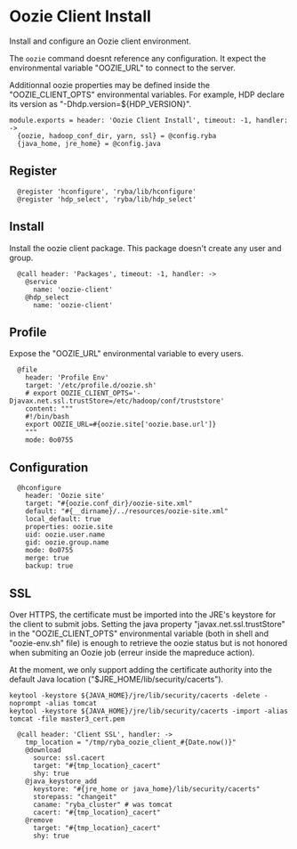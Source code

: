 
# Oozie Client Install

Install and configure an Oozie client environment.

The `oozie` command doesnt reference any configuration. It expect the
environmental variable "OOZIE_URL" to connect to the server.

Additionnal oozie properties may be defined inside the "OOZIE_CLIENT_OPTS"
environmental variables. For example, HDP declare its version as
"-Dhdp.version=${HDP_VERSION}".

    module.exports = header: 'Oozie Client Install', timeout: -1, handler: ->
      {oozie, hadoop_conf_dir, yarn, ssl} = @config.ryba
      {java_home, jre_home} = @config.java

## Register

      @register 'hconfigure', 'ryba/lib/hconfigure'
      @register 'hdp_select', 'ryba/lib/hdp_select'

## Install

Install the oozie client package. This package doesn't create any user and group.

      @call header: 'Packages', timeout: -1, handler: ->
        @service
          name: 'oozie-client'
        @hdp_select
          name: 'oozie-client'

## Profile

Expose the "OOZIE_URL" environmental variable to every users.

      @file
        header: 'Profile Env'
        target: '/etc/profile.d/oozie.sh'
        # export OOZIE_CLIENT_OPTS='-Djavax.net.ssl.trustStore=/etc/hadoop/conf/truststore'
        content: """
        #!/bin/bash
        export OOZIE_URL=#{oozie.site['oozie.base.url']}
        """
        mode: 0o0755

## Configuration

      @hconfigure
        header: 'Oozie site'
        target: "#{oozie.conf_dir}/oozie-site.xml"
        default: "#{__dirname}/../resources/oozie-site.xml"
        local_default: true
        properties: oozie.site
        uid: oozie.user.name
        gid: oozie.group.name
        mode: 0o0755
        merge: true
        backup: true

## SSL

Over HTTPS, the certificate must be imported into the JRE's keystore for the
client to submit jobs. Setting the java property "javax.net.ssl.trustStore"
in the "OOZIE_CLIENT_OPTS" environmental variable (both in shell and
"oozie-env.sh" file) is enough to retrieve the oozie status but is not honored
when submiting an Oozie job (erreur inside the mapreduce action).

At the moment, we only support adding the certificate authority into the default
Java location ("$JRE_HOME/lib/security/cacerts").

```
keytool -keystore ${JAVA_HOME}/jre/lib/security/cacerts -delete -noprompt -alias tomcat
keytool -keystore ${JAVA_HOME}/jre/lib/security/cacerts -import -alias tomcat -file master3_cert.pem
```

      @call header: 'Client SSL', handler: ->
        tmp_location = "/tmp/ryba_oozie_client_#{Date.now()}"
        @download
          source: ssl.cacert
          target: "#{tmp_location}_cacert"
          shy: true
        @java_keystore_add
          keystore: "#{jre_home or java_home}/lib/security/cacerts"
          storepass: "changeit"
          caname: "ryba_cluster" # was tomcat
          cacert: "#{tmp_location}_cacert"
        @remove
          target: "#{tmp_location}_cacert"
          shy: true
